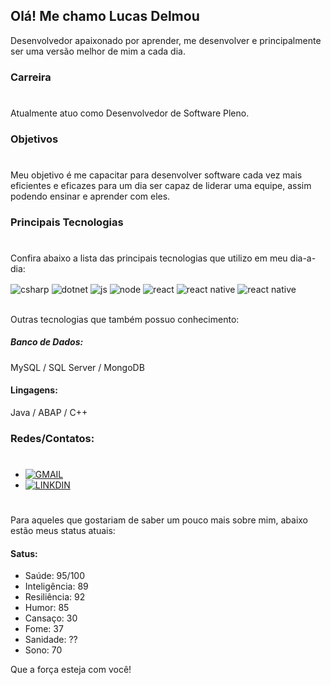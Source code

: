 ## Olá! Me chamo Lucas Delmou
Desenvolvedor apaixonado por aprender, me desenvolver e principalmente ser uma versão melhor de mim a cada dia.

### Carreira 
#
Atualmente atuo como Desenvolvedor de Software Pleno.

### Objetivos
#
Meu objetivo é me capacitar para desenvolver software cada vez mais eficientes e eficazes para um dia ser capaz de liderar uma equipe, assim podendo ensinar e aprender com eles.



### Principais Tecnologias
#
Confira abaixo a lista das principais tecnologias que utilizo em meu dia-a-dia:

<div style="display: inline_block">
  <img align="center" alt="csharp" src="https://img.shields.io/badge/C%23-239120?style=for-the-badge&logo=c-sharp&logoColor=whitee" />
  <img align="center" alt="dotnet" src="https://img.shields.io/badge/.NET-5C2D91?style=for-the-badge&logo=.net&logoColor=white" />
  <img align="center" alt="js" src="https://img.shields.io/badge/JavaScript-323330?style=for-the-badge&logo=javascript&logoColor=F7DF1" />
  <img align="center" alt="node" src="https://img.shields.io/badge/Node.js-43853D?style=for-the-badge&logo=node.js&logoColor=white" />
  <img align="center" alt="react" src="https://img.shields.io/badge/React-20232A?style=for-the-badge&logo=react&logoColor=61DAFB" />
  <img align="center" alt="react native" src="https://img.shields.io/badge/React_Native-20232A?style=for-the-badge&logo=react&logoColor=61DAFB" />
<img align="center" alt="react native" src="https://img.shields.io/badge/Amazon_AWS-232F3E?style=for-the-badge&logo=amazon-aws&logoColor=white" />
</div><br/>

Outras tecnologias que também possuo conhecimento:

##### Banco de Dados:
MySQL / SQL Server / MongoDB

#### Lingagens: 
Java / ABAP / C++ 

### Redes/Contatos:
#
- [![GMAIL](https://img.shields.io/badge/Gmail-D14836?style=for-the-badge&logo=gmail&logoColor=white)](lucasdelmartins@gmail.com)
- [![LINKDIN](https://img.shields.io/badge/LinkedIn-0077B5?style=for-the-badge&logo=linkedin&logoColor=whit)](https://www.linkedin.com/in/delmou)


#

Para aqueles que gostariam de saber um pouco mais sobre mim, abaixo estão meus status atuais:

#### Satus:
- Saúde: 95/100
- Inteligência: 89
- Resiliência: 92
- Humor: 85
- Cansaço: 30
- Fome: 37
- Sanidade: ??
- Sono: 70

Que a força esteja com você!

<!--
![LDelmou GitHub stats](https://github-readme-stats.vercel.app/api?username=LDelmou&show_icons=true&theme=dracula&count_private=true)
-->

